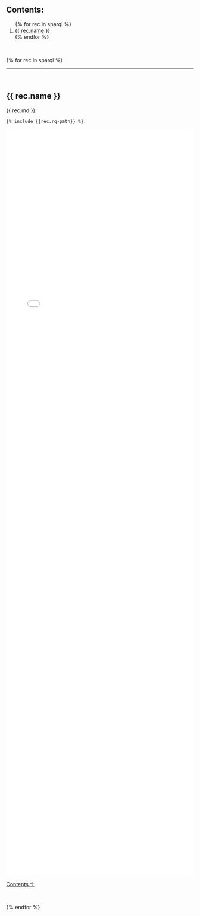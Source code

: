 
## Contents:

<ol>
{% for rec in sparql %}
  <li><a href="#{{ rec.name | slugify }}">{{ rec.name }}</a></li>
{% endfor %}
</ol>

<br/>

{% for rec in sparql %}

----

<br/>


## {{ rec.name }}

{{ rec.md }}

```sparql
{% include {{rec.rq-path}} %}
```

<iframe style="width: 100%; height: 50vh; border: none;"
        src="{{ rec.srv | default: 'https://query.wikidata.org' }}/embed.html#{{ rec.rq | uri_escape }}"
        referrerpolicy="origin" sandbox="allow-scripts allow-same-origin allow-popups">
</iframe>

<br/>

[Contents ↑](#contents)

<br/>

{% endfor %}
